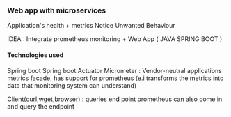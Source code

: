 ### Web app with microservices
Application's health + metrics
Notice Unwanted Behaviour

IDEA : Integrate  prometheus monitoring + Web App ( JAVA SPRING BOOT )

#### Technologies used 
Spring boot
Spring boot Actuator
Micrometer : Vendor-neutral applications metrics facade, has support for prometheus (e.i transforms the metrics into data that monitoring system can understand)

Client(curl,wget,browser) : queries end point
prometheus can also come in and query the endpoint



